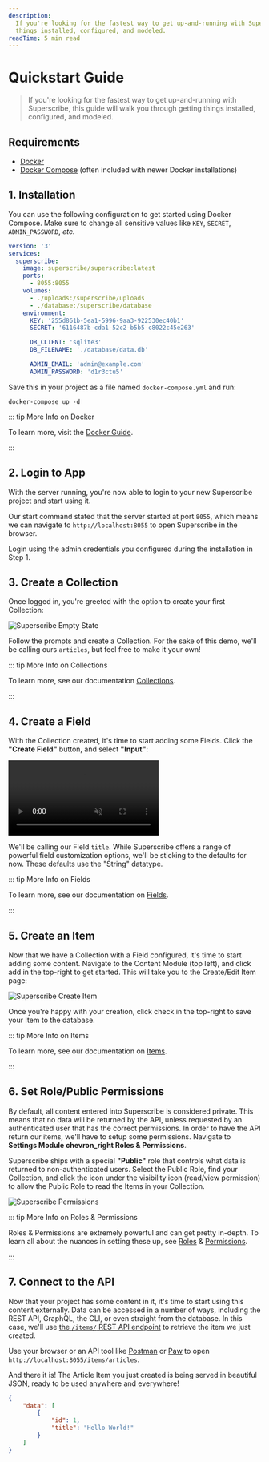 ```yaml
---
description:
  If you're looking for the fastest way to get up-and-running with Superscribe, this guide will walk you through getting
  things installed, configured, and modeled.
readTime: 5 min read
---
```


# Quickstart Guide

> If you're looking for the fastest way to get up-and-running with Superscribe, this guide will walk you through getting
> things installed, configured, and modeled.

## Requirements

- [Docker](https://docs.docker.com/get-docker/)
- [Docker Compose](https://docs.docker.com/compose/install/) (often included with newer Docker installations)

## 1. Installation

You can use the following configuration to get started using Docker Compose. Make sure to change all sensitive values
like `KEY`, `SECRET`, `ADMIN_PASSWORD`, _etc._

```yaml
version: '3'
services:
  superscribe:
    image: superscribe/superscribe:latest
    ports:
      - 8055:8055
    volumes:
      - ./uploads:/superscribe/uploads
      - ./database:/superscribe/database
    environment:
      KEY: '255d861b-5ea1-5996-9aa3-922530ec40b1'
      SECRET: '6116487b-cda1-52c2-b5b5-c8022c45e263'

      DB_CLIENT: 'sqlite3'
      DB_FILENAME: './database/data.db'

      ADMIN_EMAIL: 'admin@example.com'
      ADMIN_PASSWORD: 'd1r3ctu5'
```

Save this in your project as a file named `docker-compose.yml` and run:

```
docker-compose up -d
```

::: tip More Info on Docker

To learn more, visit the [Docker Guide](/self-hosted/docker-guide).

:::

## 2. Login to App

With the server running, you're now able to login to your new Superscribe project and start using it.

Our start command stated that the server started at port `8055`, which means we can navigate to `http://localhost:8055`
to open Superscribe in the browser.

Login using the admin credentials you configured during the installation in Step 1.

## 3. Create a Collection

Once logged in, you're greeted with the option to create your first Collection:

![Superscribe Empty State](https://cdn.superscribe.io/docs/v9/getting-started/quickstart/quickstart-20220217A/empty-state-20220217A.webp)

Follow the prompts and create a Collection. For the sake of this demo, we'll be calling ours `articles`, but feel free
to make it your own!

::: tip More Info on Collections

To learn more, see our documentation [Collections](/app/content/collections).

:::

## 4. Create a Field

With the Collection created, it's time to start adding some Fields. Click the **"Create Field"** button, and select
**"Input"**:

<video autoplay playsinline muted loop controls>
<source src="https://cdn.superscribe.io/docs/v9/getting-started/quickstart/quickstart-20220217A/add-field-20220217A.mp4" type="video/mp4" />
</video>

We'll be calling our Field `title`. While Superscribe offers a range of powerful field customization options, we'll be
sticking to the defaults for now. These defaults use the "String" datatype.

::: tip More Info on Fields

To learn more, see our documentation on [Fields](/getting-started/glossary#fields).

:::

## 5. Create an Item

Now that we have a Collection with a Field configured, it's time to start adding some content. Navigate to the Content
Module (top left), and click <span mi btn>add</span> in the top-right to get started. This will take you to the
Create/Edit Item page:

![Superscribe Create Item](https://cdn.superscribe.io/docs/v9/getting-started/quickstart/quickstart-20220217A/create-item-20220217A.webp)

Once you're happy with your creation, click <span mi btn>check</span> in the top-right to save your Item to the
database.

::: tip More Info on Items

To learn more, see our documentation on [Items](/app/content/items).

:::

## 6. Set Role/Public Permissions

By default, all content entered into Superscribe is considered private. This means that no data will be returned by the
API, unless requested by an authenticated user that has the correct permissions. In order to have the API return our
items, we'll have to setup some permissions. Navigate to **Settings Module <span mi icon dark>chevron_right</span> Roles
& Permissions**.

Superscribe ships with a special **"Public"** role that controls what data is returned to non-authenticated users. Select
the Public Role, find your Collection, and click the icon under the <span mi icon>visibility</span> icon (read/view
permission) to allow the Public Role to read the Items in your Collection.

![Superscribe Permissions](https://cdn.superscribe.io/docs/v9/getting-started/quickstart/quickstart-20220217A/permissions-20220217A.webp)

::: tip More Info on Roles & Permissions

Roles & Permissions are extremely powerful and can get pretty in-depth. To learn all about the nuances in setting these
up, see [Roles](/reference/system/roles) & [Permissions](/reference/system/permissions).

:::

## 7. Connect to the API

Now that your project has some content in it, it's time to start using this content externally. Data can be accessed in
a number of ways, including the REST API, GraphQL, the CLI, or even straight from the database. In this case, we'll use
[the `/items/` REST API endpoint](/reference/items) to retrieve the item we just created.

Use your browser or an API tool like [Postman](http://postman.com) or [Paw](https://paw.cloud) to open
`http://localhost:8055/items/articles`.

And there it is! The Article Item you just created is being served in beautiful JSON, ready to be used anywhere and
everywhere!

```json
{
	"data": [
		{
			"id": 1,
			"title": "Hello World!"
		}
	]
}
```
